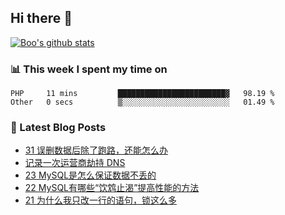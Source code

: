 ## Hi there 👋

[![Boo's github stats](https://github-readme-stats.vercel.app/api?username=0xAiKang)](https://github.com/anuraghazra/github-readme-stats)

<!-- [![Most Used Langs](https://github-readme-stats.vercel.app/api/top-langs/?username=0xAiKang)](https://github.com/anuraghazra/github-readme-stats) -->

### 📊 This week I spent my time on
<!--START_SECTION:waka-->

```text
PHP     11 mins         ████████████████████████▓   98.19 %
Other   0 secs          ▒░░░░░░░░░░░░░░░░░░░░░░░░   01.49 %
```

<!--END_SECTION:waka-->

### 📕 Latest Blog Posts
<!-- BLOG-POST-LIST:START -->
- [31 误删数据后除了跑路，还能怎么办](https://www.0x2beace.com/after-accidentally-deleting-data-what-else-can-I-do-besides-running-away/)
- [记录一次运营商劫持 DNS](https://www.0x2beace.com/log-a-carrier-hijacking-dns/)
- [23 MySQL是怎么保证数据不丢的](https://www.0x2beace.com/how-does-mysql-ensure-that-data-is-not-lost/)
- [22 MySQL有哪些“饮鸩止渴”提高性能的方法](https://www.0x2beace.com/what-are-the-ways-to-improve-performance-of-mysql-by-drinking-poison-to-quench-thirst/)
- [21 为什么我只改一行的语句，锁这么多](https://www.0x2beace.com/why-do-I-only-change-one-line-of-the-statement-so-many-locks/)
<!-- BLOG-POST-LIST:END -->

